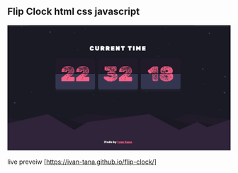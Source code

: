 ## Flip Clock html css javascript
![A flip clock build with html css and javascript](https://github.com/ivan-tana/flip-clock/blob/master/preview/preveiw.png)

live preveiw [https://ivan-tana.github.io/flip-clock/]